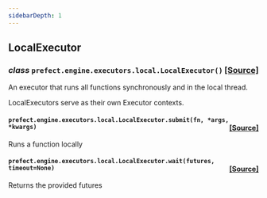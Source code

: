 ```yaml
---
sidebarDepth: 1
---
```


 ## LocalExecutor

### _class_ ```prefect.engine.executors.local.LocalExecutor()```<span style="float:right;">[[Source]](https://github.com/PrefectHQ/prefect/tree/master/src/prefect/engine/executors/local.py#L7)</span>
An executor that runs all functions synchronously and in
the local thread.

LocalExecutors serve as their own Executor contexts.

 ####  ```prefect.engine.executors.local.LocalExecutor.submit(fn, *args, *kwargs)```<span style="float:right;">[[Source]](https://github.com/PrefectHQ/prefect/tree/master/src/prefect/engine/executors/local.py#L15)</span>
Runs a function locally

 ####  ```prefect.engine.executors.local.LocalExecutor.wait(futures, timeout=None)```<span style="float:right;">[[Source]](https://github.com/PrefectHQ/prefect/tree/master/src/prefect/engine/executors/local.py#L21)</span>
Returns the provided futures


